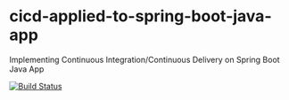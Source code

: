 # cicd-applied-to-spring-boot-java-app
Implementing Continuous Integration/Continuous Delivery on Spring Boot Java App

[![Build Status](https://travis-ci.com/hieutranminh1998/cicd-applied-to-spring-boot-java-app.svg)](https://travis-ci.com/hieutranminh1998/cicd-applied-to-spring-boot-java-app)
